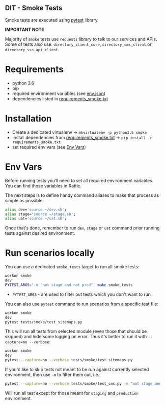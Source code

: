 DIT - Smoke Tests
----------------------------------

Smoke tests are executed using [pytest](https://pypi.org/project/pytest/) library.


**IMPORTANT NOTE**

Majority of `smoke` tests use `requests` library to talk to our services and APIs.  
Some of tests also use: `directory_client_core`, `directory_cms_client` or `directory_sso_api_client`.  


# Requirements

* python 3.6
* pip
* required environment variables (see [env.json](../../docker/env.json))
* dependencies listed in [requirements_smoke.txt](../../requirements_smoke.txt)


# Installation

* Create a dedicated virtualenv → `mkvirtualenv -p python3.6 smoke`
* Install dependencies from [requirements_smoke.txt](../../requirements_smoke.txt) → `pip install -r requirements_smoke.txt`
* set required env vars (see [Env Vars](#env-vars))


# Env Vars

Before running tests you'll need to set all required environment variables.  
You can find those variables in Rattic.  

The next steps is to define handy command aliases to make that process as simple as possible:

```bash
alias dev='source ~/dev.sh';
alias stage='source ~/stage.sh';
alias uat='source ~/uat.sh';
```

Once that's done, remember to run `dev`, `stage` or `uat` command prior running tests 
against desired environment.


# Run scenarios locally

You can use a dedicated `smoke_tests` target to run all smoke tests:
```bash
workon smoke
dev
PYTEST_ARGS='-m "not stage and not prod"' make smoke_tests
```

* `PYTEST_ARGS` - are used to filter out tests which you don't want to run


You can also use `pytest` command to run scenarios from a specific test file: 
```bash
workon smoke
dev
pytest tests/smoke/test_sitemaps.py
```

This will run all tests from selected module (even those that should be skipped) and 
hide some logging on error.
Thus it's better to run it with `--capture=no --verbose`:

```bash
workon smoke
dev
pytest --capture=no --verbose tests/smoke/test_sitemaps.py
```

If you'd like to skip tests not meant to be run against currently selected environment, 
then use `-m` to filter them out, i.e.:
```bash
pytest --capture=no --verbose tests/smoke/test_cms.py -m "not stage and not prod"
```
Will run all test except for those meant for `staging` and `production` environment.
